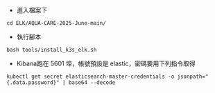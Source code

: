 - 進入檔案下
```
cd ELK/AQUA-CARE-2025-June-main/
```
- 執行腳本
```
bash tools/install_k3s_elk.sh
```
- Kibana跑在 5601 埠，帳號預設是 elastic，密碼要用下列指令取得
```
kubectl get secret elasticsearch-master-credentials -o jsonpath="{.data.password}" | base64 --decode
```
